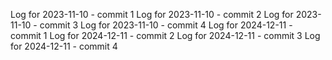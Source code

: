 Log for 2023-11-10 - commit 1
Log for 2023-11-10 - commit 2
Log for 2023-11-10 - commit 3
Log for 2023-11-10 - commit 4
Log for 2024-12-11 - commit 1
Log for 2024-12-11 - commit 2
Log for 2024-12-11 - commit 3
Log for 2024-12-11 - commit 4
